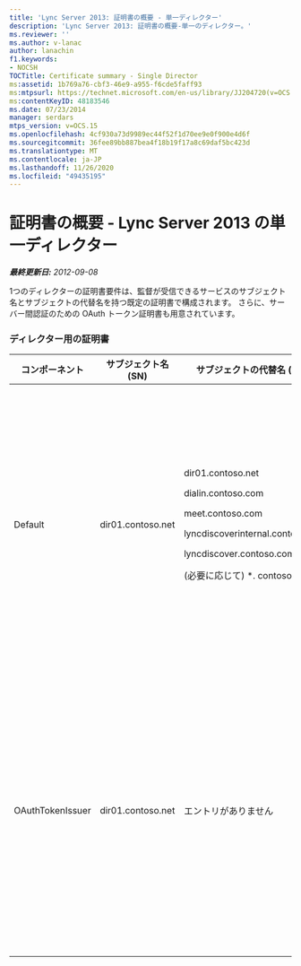 ```yaml
---
title: 'Lync Server 2013: 証明書の概要 - 単一ディレクター'
description: 'Lync Server 2013: 証明書の概要-単一のディレクター。'
ms.reviewer: ''
ms.author: v-lanac
author: lanachin
f1.keywords:
- NOCSH
TOCTitle: Certificate summary - Single Director
ms:assetid: 1b769a76-cbf3-46e9-a955-f6cde5faff93
ms:mtpsurl: https://technet.microsoft.com/en-us/library/JJ204720(v=OCS.15)
ms:contentKeyID: 48183546
ms.date: 07/23/2014
manager: serdars
mtps_version: v=OCS.15
ms.openlocfilehash: 4cf930a73d9989ec44f52f1d70ee9e0f900e4d6f
ms.sourcegitcommit: 36fee89bb887bea4f18b19f17a8c69daf5bc423d
ms.translationtype: MT
ms.contentlocale: ja-JP
ms.lasthandoff: 11/26/2020
ms.locfileid: "49435195"
---
```

# <a name="certificate-summary---single-director-in-lync-server-2013"></a>証明書の概要 - Lync Server 2013 の単一ディレクター

<div data-xmlns="http://www.w3.org/1999/xhtml">

<div class="topic" data-xmlns="http://www.w3.org/1999/xhtml" data-msxsl="urn:schemas-microsoft-com:xslt" data-cs="https://msdn.microsoft.com/">

<div data-asp="https://msdn2.microsoft.com/asp">



</div>

<div id="mainSection">

<div id="mainBody">

<span> </span>

_**最終更新日:** 2012-09-08_

1つのディレクターの証明書要件は、監督が受信できるサービスのサブジェクト名とサブジェクトの代替名を持つ既定の証明書で構成されます。 さらに、サーバー間認証のための OAuth トークン証明書も用意されています。

### <a name="certificates-for-director"></a>ディレクター用の証明書

<table>
<colgroup>
<col style="width: 25%" />
<col style="width: 25%" />
<col style="width: 25%" />
<col style="width: 25%" />
</colgroup>
<thead>
<tr class="header">
<th>コンポーネント</th>
<th>サブジェクト名 (SN)</th>
<th>サブジェクトの代替名 (SAN)</th>
<th>コメント</th>
</tr>
</thead>
<tbody>
<tr class="odd">
<td><p>Default</p></td>
<td><p>dir01.contoso.net</p></td>
<td><p>dir01.contoso.net</p>
<p>dialin.contoso.com</p>
<p>meet.contoso.com</p>
<p>lyncdiscoverinternal.contoso.com</p>
<p>lyncdiscover.contoso.com</p>
<p>(必要に応じて) *. contoso.com</p></td>
<td><p>ディレクター証明書は、内部管理の証明機関 (CA) またはパブリック CA から要求することができます。</p>
<p>ディレクターは、境界サーバーまたはエッジサーバーのリバースプロキシからの要求に応答します。 内部クライアントでは、監督は使用されません。</p>
<p>または、単純な Url のワイルドカードエントリ</p></td>
</tr>
<tr class="even">
<td><p>OAuthTokenIssuer</p></td>
<td><p>dir01.contoso.net</p></td>
<td><p>エントリがありません</p></td>
<td><div>

> [!IMPORTANT]  
> 最小のキー長は1024ですが、最小の推奨されるキーの長さは2048ビットであるという警告が表示されることがあります。


</div>
<p>OAuthTokenIssuer 証明書は、大規模な環境でサーバーを認証することを目的とした単一目的の証明書であり、内部 CA またはパブリック CA から要求することができます。 証明書が必要です。</p></td>
</tr>
</tbody>
</table>


</div>

<span> </span>

</div>

</div>

</div>

